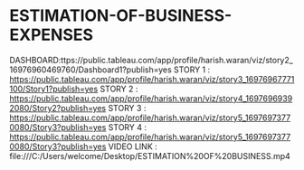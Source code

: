 # ESTIMATION-OF-BUSINESS-EXPENSES
DASHBOARD:ttps://public.tableau.com/app/profile/harish.waran/viz/story2_16976960469760/Dashboard1?publish=yes 
STORY 1 : https://public.tableau.com/app/profile/harish.waran/viz/story3_16976967771100/Story1?publish=yes 
STORY 2 : https://public.tableau.com/app/profile/harish.waran/viz/story4_16976969392080/Story2?publish=yes 
STORY 3 : https://public.tableau.com/app/profile/harish.waran/viz/story5_16976973770080/Story3?publish=yes 
STORY 4 : https://public.tableau.com/app/profile/harish.waran/viz/story5_16976973770080/Story3?publish=yes 
VIDEO LINK : file:///C:/Users/welcome/Desktop/ESTIMATION%20OF%20BUSINESS.mp4
